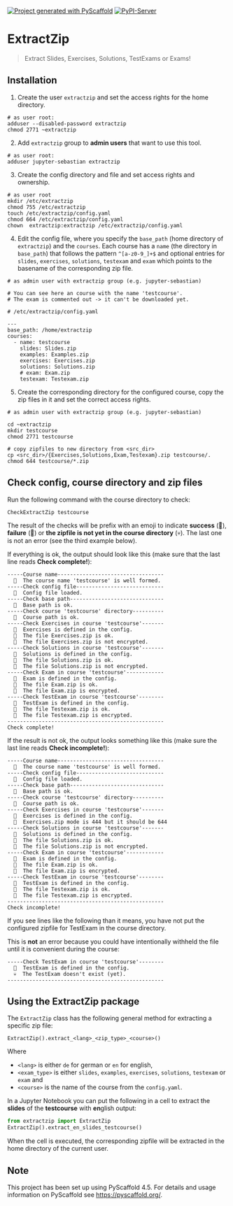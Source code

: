 [![Project generated with PyScaffold](https://img.shields.io/badge/-PyScaffold-005CA0?logo=pyscaffold)](https://pyscaffold.org/)
[![PyPI-Server](https://img.shields.io/pypi/v/extractzip-sebastian-stigler.svg)](https://pypi.org/project/extractzip-sebastian-stigler/)

# ExtractZip

> Extract Slides, Exercises, Solutions, TestExams or Exams!

## Installation

1.  Create the user `extractzip` and set the access rights for the home directory.

```{.}
# as user root:
adduser --disabled-password extractzip
chmod 2771 ~extractzip
```

2.  Add `extractzip` group to **admin users** that want to use this tool.

```{.}
# as user root:
adduser jupyter-sebastian extractzip
```

3.  Create the config directory and file and set access rights and ownership.

```{.}
# as user root
mkdir /etc/extractzip
chmod 755 /etc/extractzip
touch /etc/extractzip/config.yaml
chmod 664 /etc/extractzip/config.yaml
chown  extractzip:extractzip /etc/extractzip/config.yaml
```

4.  Edit the config file, where you specify the `base_path` (home directory of `extractzip`) and the `courses`.
    Each course has a `name` (the directory in `base_path`) that follows the pattern `^[a-z0-9_]+$` and optional 
    entries for `slides`, `exercises`, `solutions`, `testexam` and `exam` which points to the basename of the corresponding
    zip file.
    
```{.}
# as admin user with extractzip group (e.g. jupyter-sebastian)

# You can see here an course with the name 'testcourse'.
# The exam is commented out -> it can't be downloaded yet.

# /etc/extractzip/config.yaml

---
base_path: /home/extractzip
courses: 
  - name: testcourse
    slides: Slides.zip
    examples: Examples.zip
    exercises: Exercises.zip
    solutions: Solutions.zip
    # exam: Exam.zip
    testexam: Testexam.zip
```

5.  Create the corresponding directory for the configured course, copy the zip files in it and set the correct
    access rights.

```{.}
# as admin user with extractzip group (e.g. jupyter-sebastian)

cd ~extractzip
mkdir testcourse
chmod 2771 testcourse

# copy zipfiles to new directory from <src_dir>
cp <src_dir>/{Exercises,Solutions,Exam,Testexam}.zip testcourse/.
chmod 644 testcourse/*.zip
```

## Check config, course directory and zip files

Run the following command with the course directory to check:

```{.}
CheckExtractZip testcourse
```
The result of the checks will be prefix with an emoji to indicate **success** (🤩), **failure** (👿) or 
**the zipfile is not yet in the course directory** (💀). The last one is not an error (see the third example below). 


If everything is ok, the output should look like this (make sure that the last line reads **Check complete!**):

```{.}
-----Course name----------------------------------
  🤩  The course name 'testcourse' is well formed.
-----Check config file----------------------------
  🤩  Config file loaded.
-----Check base path------------------------------
  🤩  Base path is ok.
-----Check course 'testcourse' directory----------
  🤩  Course path is ok.
-----Check Exercises in course 'testcourse'-------
  🤩  Exercises is defined in the config.
  🤩  The file Exercises.zip is ok.
  🤩  The file Exercises.zip is not encrypted.
-----Check Solutions in course 'testcourse'-------
  🤩  Solutions is defined in the config.
  🤩  The file Solutions.zip is ok.
  🤩  The file Solutions.zip is not encrypted.
-----Check Exam in course 'testcourse'------------
  🤩  Exam is defined in the config.
  🤩  The file Exam.zip is ok.
  🤩  The file Exam.zip is encrypted.
-----Check TestExam in course 'testcourse'--------
  🤩  TestExam is defined in the config.
  🤩  The file Testexam.zip is ok.
  🤩  The file Testexam.zip is encrypted.
--------------------------------------------------
Check complete!
```

If the result is not ok, the output looks something like this (make sure the last line reads **Check incomplete!**):

```{.}
-----Course name----------------------------------
  🤩  The course name 'testcourse' is well formed.
-----Check config file----------------------------
  🤩  Config file loaded.
-----Check base path------------------------------
  🤩  Base path is ok.
-----Check course 'testcourse' directory----------
  🤩  Course path is ok.
-----Check Exercises in course 'testcourse'-------
  🤩  Exercises is defined in the config.
  👿  Exercises.zip mode is 444 but it should be 644
-----Check Solutions in course 'testcourse'-------
  🤩  Solutions is defined in the config.
  🤩  The file Solutions.zip is ok.
  🤩  The file Solutions.zip is not encrypted.
-----Check Exam in course 'testcourse'------------
  🤩  Exam is defined in the config.
  🤩  The file Exam.zip is ok.
  🤩  The file Exam.zip is encrypted.
-----Check TestExam in course 'testcourse'--------
  🤩  TestExam is defined in the config.
  🤩  The file Testexam.zip is ok.
  🤩  The file Testexam.zip is encrypted.
--------------------------------------------------
Check incomplete!
```

If you see lines like the following than it means, you have not put the configured zipfile for TestExam in the
course directory.

This is **not** an error because you could have intentionally withheld the file until it is convenient during the course:

```{.}
-----Check TestExam in course 'testcourse'--------
  🤩  TestExam is defined in the config.
  💀  The TestExam doesn't exist (yet).
--------------------------------------------------
```

## Using the ExtractZip package

The `ExtractZip` class has the following general method for extracting a specific zip file:

```{.}
ExtractZip().extract_<lang>_<zip_type>_<course>()
```
Where

* `<lang>` is either ``de`` for german or ``en`` for english,
* `<exam_type>` is either ``slides``, ``examples``, ``exercises``, ``solutions``, ``testexam`` or ``exam`` and
* `<course>` is the name of the course from the `config.yaml`.

In a Jupyter Notebook you can put the following in a cell to extract the **slides** of the **testcourse** with
**en**glish output:  

```python
from extractzip import ExtractZip
ExtractZip().extract_en_slides_testcourse()
```

When the cell is executed, the corresponding zipfile will be extracted in the home directory of the current user.

## Note

This project has been set up using PyScaffold 4.5. For details and usage
information on PyScaffold see <https://pyscaffold.org/>.
